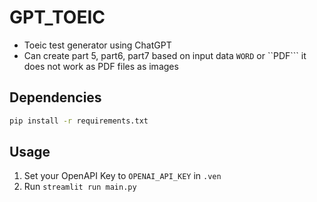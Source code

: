 # GPT_TOEIC
- Toeic test generator using ChatGPT
- Can create part 5, part6, part7 based on input data ```WORD``` or ``PDF```  it does not work as PDF files as images

## Dependencies
``` bash
pip install -r requirements.txt
```
## Usage
1. Set your OpenAPI Key to ```OPENAI_API_KEY``` in ```.ven```
2. Run ```streamlit run main.py```
